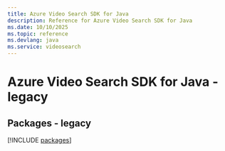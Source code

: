 ```yaml
---
title: Azure Video Search SDK for Java
description: Reference for Azure Video Search SDK for Java
ms.date: 10/10/2025
ms.topic: reference
ms.devlang: java
ms.service: videosearch
---
```

# Azure Video Search SDK for Java - legacy
## Packages - legacy
[!INCLUDE [packages](video-search-index.md)]
